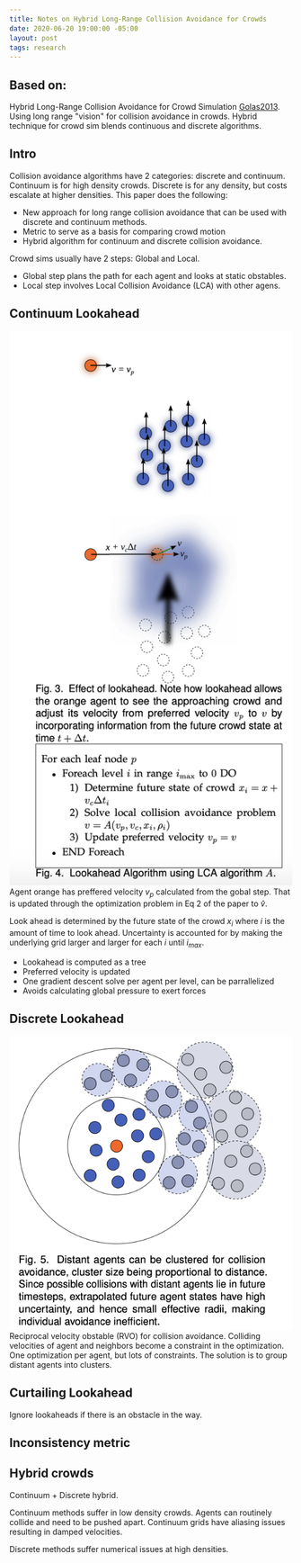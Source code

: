 ```yaml
---
title: Notes on Hybrid Long-Range Collision Avoidance for Crowds
date: 2020-06-20 19:00:00 -05:00 
layout: post
tags: research
---
```


## Based on:
Hybrid Long-Range Collision Avoidance for Crowd Simulation [Golas2013]. Using long range "vision" for collision avoidance in crowds. Hybrid technique for crowd sim blends continuous and discrete algorithms.

## Intro
Collision avoidance algorithms have 2 categories: discrete and continuum. Continuum is for high density crowds. Discrete is for any density, but costs escalate at higher densities.
This paper does the following:
+ New approach for long range collision avoidance that can be used with discrete and continuum methods.
+ Metric to serve as a basis for comparing crowd motion
+ Hybrid algorithm for continuum and discrete collision avoidance.

Crowd sims usually have 2 steps: Global and Local. 
+ Global step plans the path for each agent and looks at static obstables. 
+ Local step involves Local Collision Avoidance (LCA) with other agens.

## Continuum Lookahead
![Figure 3 and 4][Fig3-4]
Agent orange has preffered velocity $v_p$ calculated from the gobal step. That is updated through the optimization problem in Eq 2 of the paper to $\hat{v}$.

Look ahead is determined by the future state of the crowd $x_i$ where $i$ is the amount of time to look ahead. Uncertainty is accounted for by making the underlying grid larger and larger for each $i$ until $i_{max}$.

+ Lookahead is computed as a tree
+ Preferred velocity is updated
+ One gradient descent solve per agent per level, can be parrallelized
+ Avoids calculating global pressure to exert forces

## Discrete Lookahead
![Figure 5][Fig5]
Reciprocal velocity obstable (RVO) for collision avoidance. Colliding velocities of agent and neighbors become a constraint in the optimization. One optimization per agent, but lots of constraints. The solution is to group distant agents into clusters.

## Curtailing Lookahead
Ignore lookaheads if there is an obstacle in the way.

## Inconsistency metric

## Hybrid crowds
Continuum + Discrete hybrid.

Continuum methods suffer in low density crowds. Agents can routinely collide and need to be pushed apart. Continuum grids have aliasing issues resulting in damped velocities.

Discrete methods suffer numerical issues at high densities.


[Fig3-4]: ../assets/img/20062020-Golas-LongRange/Fig3-4.png
[Fig5]: ../assets/img/20062020-Golas-LongRange/Fig5.png

[Golas2013]: http://gamma.cs.unc.edu/lookahead/golas-2013-hybridcrowd-tvcg.pdf
